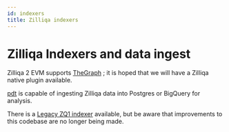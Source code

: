```yaml
---
id: indexers
title: Zilliqa indexers
---
```


# Zilliqa Indexers and data ingest

Zilliqa 2 EVM supports [TheGraph](https://thegraph.com/) ; it is hoped that we will have a Zilliqa native plugin available.

[pdt](https://github.com/Zilliqa/zilliqa-developer/tree/main/products/pdt) is capable of ingesting Zilliqa data into Postgres or BigQuery for analysis.

There is a [Legacy ZQ1 indexer](../indexer/indexer-introduction/) available, but be aware that improvements to this codebase are no longer being made.
